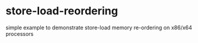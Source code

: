 # store-load-reordering
simple example to demonstrate store-load memory re-ordering on x86/x64 processors
